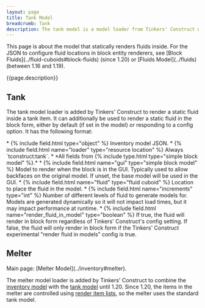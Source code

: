 ```yaml
---
layout: page
title: Tank Model
breadcrumb: Tank
description: The tank model is a model loader from Tinkers' Construct which both allows rendering the fluid in the tank item, and optionally in the tank model as a block.
---
```

<div class="hatnote" markdown=1>
This page is about the model that statically renders fluids inside. For the JSON to configure fluid locations in block entity renderers, see [Block Fluids](../fluid-cuboids#block-fluids) (since 1.20) or [Fluids Model](../fluids) (between 1.16 and 1.19).
</div>

{{page.description}}

## Tank

The tank model loader is added by Tinkers' Construct to render a static fluid inside a tank item. It can additionally be used to render a static fluid in the block form, either by default (if set in the model) or responding to a config option. It has the following format:

<div class="treeview" markdown=1>
* {% include field.html type="object" %} Inventory model JSON.
    * {% include field.html name="loader" type="resource location" %} Always `tconstruct:tank`.
    * *All fields from {% include type.html type="simple block model" %}.*
    * {% include field.html name="gui" type="simple block model" %} Model to render when the block is in the GUI. Typically used to allow backfaces on the original model. If unset, the base model will be used in the GUI.
    * {% include field.html name="fluid" type="fluid cuboid" %} Location to place the fluid in the model.
        * {% include field.html name="increments" type="int" %} Number of different levels of fluid to generate models for. Models are generated dynamically so it will not impact load times, but it may impact performance at runtime.
    * {% include field.html name="render_fluid_in_model" type="boolean" %} If true, the fluid will render in block form regardless of Tinkers' Construct's config setting. If false, the fluid will only render in block form if the Tinkers' Construct experimental "render fluid in models" config is true.
</div>

## Melter
<div class="hatnote" markdown=1>
Main page: [Melter Model](../inventory#melter).
</div>

The melter model loader is added by Tinkers' Construct to combine the [inventory model](../inventory) with the [tank model](#tank) until 1.20. Since 1.20, the items in the melter are controlled using [render item lists](../render-items#render-item-lists), so the melter uses the standard tank model.